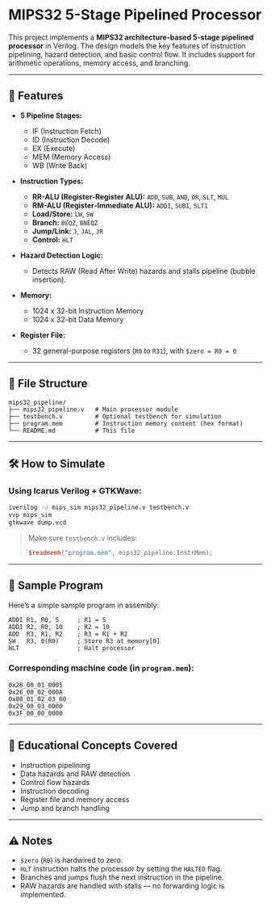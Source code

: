 # MIPS32 5-Stage Pipelined Processor

This project implements a **MIPS32 architecture-based 5-stage pipelined processor** in Verilog. The design models the key features of instruction pipelining, hazard detection, and basic control flow. It includes support for arithmetic operations, memory access, and branching.

---

## 🔧 Features

- **5 Pipeline Stages:**
  - IF (Instruction Fetch)
  - ID (Instruction Decode)
  - EX (Execute)
  - MEM (Memory Access)
  - WB (Write Back)

- **Instruction Types:**
  - **RR-ALU (Register-Register ALU):** `ADD`, `SUB`, `AND`, `OR`, `SLT`, `MUL`
  - **RM-ALU (Register-Immediate ALU):** `ADDI`, `SUBI`, `SLTI`
  - **Load/Store:** `LW`, `SW`
  - **Branch:** `BEQZ`, `BNEQZ`
  - **Jump/Link:** `J`, `JAL`, `JR`
  - **Control:** `HLT`

- **Hazard Detection Logic:**
  - Detects RAW (Read After Write) hazards and stalls pipeline (bubble insertion).

- **Memory:**
  - 1024 x 32-bit Instruction Memory
  - 1024 x 32-bit Data Memory

- **Register File:**
  - 32 general-purpose registers (`R0` to `R31`), with `$zero = R0 = 0`

---

## 📁 File Structure
```
mips32_pipeline/
├── mips32_pipeline.v   # Main processor module
├── testbench.v         # Optional testbench for simulation
├── program.mem         # Instruction memory content (hex format)
└── README.md           # This file
```

---

## 🛠 How to Simulate

### Using Icarus Verilog + GTKWave:

```sh
iverilog -o mips_sim mips32_pipeline.v testbench.v
vvp mips_sim
gtkwave dump.vcd
```

> Make sure `testbench.v` includes:
> ```verilog
> $readmemh("program.mem", mips32_pipeline.InstrMem);
> ```

---

## 🧪 Sample Program

Here’s a simple sample program in assembly:

```assembly
ADDI R1, R0, 5     ; R1 = 5
ADDI R2, R0, 10    ; R2 = 10
ADD  R3, R1, R2    ; R3 = R1 + R2
SW   R3, 0(R0)     ; Store R3 at memory[0]
HLT                ; Halt processor
```

### Corresponding machine code (in `program.mem`):
```text
0x28_00_01_0005
0x28_00_02_000A
0x00_01_02_03_00
0x29_00_03_0000
0x3F_00_00_0000
```

---

## 🧠 Educational Concepts Covered

- Instruction pipelining
- Data hazards and RAW detection
- Control flow hazards
- Instruction decoding
- Register file and memory access
- Jump and branch handling

---

## ⚠️ Notes

- `$zero` (`R0`) is hardwired to zero.
- `HLT` instruction halts the processor by setting the `HALTED` flag.
- Branches and jumps flush the next instruction in the pipeline.
- RAW hazards are handled with stalls — no forwarding logic is implemented.

